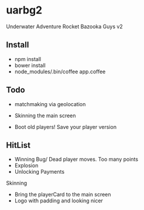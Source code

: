 uarbg2
======

Underwater Adventure Rocket Bazooka Guys v2


Install
-------

* npm install
* bower install
* node_modules/.bin/coffee app.coffee


Todo
----

* matchmaking via geolocation

* Skinning the main screen

* Boot old players! Save your player version



HitList
------
* Winning Bug/ Dead player moves. Too many points
* Explosion
* Unlocking Payments

Skinning
* Bring the playerCard to the main screen
* Logo with padding and looking nicer
